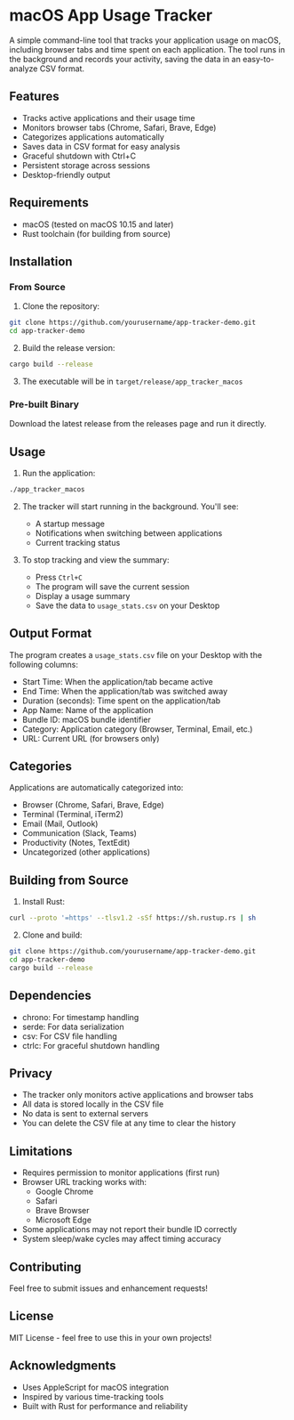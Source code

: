 # macOS App Usage Tracker

A simple command-line tool that tracks your application usage on macOS, including browser tabs and time spent on each application. The tool runs in the background and records your activity, saving the data in an easy-to-analyze CSV format.

## Features

- Tracks active applications and their usage time
- Monitors browser tabs (Chrome, Safari, Brave, Edge)
- Categorizes applications automatically
- Saves data in CSV format for easy analysis
- Graceful shutdown with Ctrl+C
- Persistent storage across sessions
- Desktop-friendly output

## Requirements

- macOS (tested on macOS 10.15 and later)
- Rust toolchain (for building from source)

## Installation

### From Source

1. Clone the repository:
```bash
git clone https://github.com/yourusername/app-tracker-demo.git
cd app-tracker-demo
```

2. Build the release version:
```bash
cargo build --release
```

3. The executable will be in `target/release/app_tracker_macos`

### Pre-built Binary

Download the latest release from the releases page and run it directly.

## Usage

1. Run the application:
```bash
./app_tracker_macos
```

2. The tracker will start running in the background. You'll see:
   - A startup message
   - Notifications when switching between applications
   - Current tracking status

3. To stop tracking and view the summary:
   - Press `Ctrl+C`
   - The program will save the current session
   - Display a usage summary
   - Save the data to `usage_stats.csv` on your Desktop

## Output Format

The program creates a `usage_stats.csv` file on your Desktop with the following columns:

- Start Time: When the application/tab became active
- End Time: When the application/tab was switched away
- Duration (seconds): Time spent on the application/tab
- App Name: Name of the application
- Bundle ID: macOS bundle identifier
- Category: Application category (Browser, Terminal, Email, etc.)
- URL: Current URL (for browsers only)

## Categories

Applications are automatically categorized into:
- Browser (Chrome, Safari, Brave, Edge)
- Terminal (Terminal, iTerm2)
- Email (Mail, Outlook)
- Communication (Slack, Teams)
- Productivity (Notes, TextEdit)
- Uncategorized (other applications)

## Building from Source

1. Install Rust:
```bash
curl --proto '=https' --tlsv1.2 -sSf https://sh.rustup.rs | sh
```

2. Clone and build:
```bash
git clone https://github.com/yourusername/app-tracker-demo.git
cd app-tracker-demo
cargo build --release
```

## Dependencies

- chrono: For timestamp handling
- serde: For data serialization
- csv: For CSV file handling
- ctrlc: For graceful shutdown handling

## Privacy

- The tracker only monitors active applications and browser tabs
- All data is stored locally in the CSV file
- No data is sent to external servers
- You can delete the CSV file at any time to clear the history

## Limitations

- Requires permission to monitor applications (first run)
- Browser URL tracking works with:
  - Google Chrome
  - Safari
  - Brave Browser
  - Microsoft Edge
- Some applications may not report their bundle ID correctly
- System sleep/wake cycles may affect timing accuracy

## Contributing

Feel free to submit issues and enhancement requests!

## License

MIT License - feel free to use this in your own projects!

## Acknowledgments

- Uses AppleScript for macOS integration
- Inspired by various time-tracking tools
- Built with Rust for performance and reliability